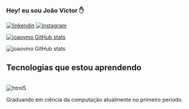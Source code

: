 ### Hey! eu sou João Victor ✋
[![linkendin](https://img.shields.io/badge/LinkedIn-0077B5?style=for-the-badge&logo=linkedin&logoColor=white)](https://www.linkedin.com/in/jo%C3%A3o-victor-magalh%C3%A3es-oliveira-696430251)
[![instagram](https://img.shields.io/badge/Instagram-E4405F?style=for-the-badge&logo=instagram&logoColor=white)](https://instagram.com/joao.vmo)

[![joaovmo GitHub stats](https://github-readme-stats.vercel.app/api/top-langs/?username=joaovmo&layout=compact)](https://github.com/anuraghazra/github-readme-stats)

![joaovmo GitHub stats](https://github-readme-stats.vercel.app/api?username=joaovmo&show_icons=true&theme=radical)

## Tecnologias que estou aprendendo 
<div style="display: inline_block"><br/>
    <img align="center" alt="html5" src="https://img.shields.io/badge/Python-3776AB?style=for-the-badge&logo=python&logoColor=white" /><br/>
    
   Graduando em ciência da computação atualmente no primeiro periodo.
